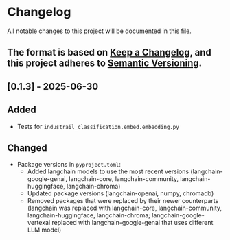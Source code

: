 # Changelog

All notable changes to this project will be documented in this file.

The format is based on [Keep a Changelog](https://keepachangelog.com/en/1.0.0/), and this project adheres to
[Semantic Versioning](https://semver.org/spec/v2.0.0.html).
---
## [0.1.3] - 2025-06-30

## Added
- Tests for `industrail_classification.embed.embedding.py`

## Changed
- Package versions in `pyproject.toml`:
    - Added langchain models to use the most recent versions (langchain-google-genai, langchain-core, langchain-community, langchain-huggingface, langchain-chroma)
    - Updated package versions (langchain-openai, numpy, chromadb)
    - Removed packages that were replaced by their newer counterparts (langchain was replaced with langchain-core, langchain-community, langchain-huggingface, langchain-chroma; langchain-google-vertexai replaced with langchain-google-genai that uses different LLM model)

